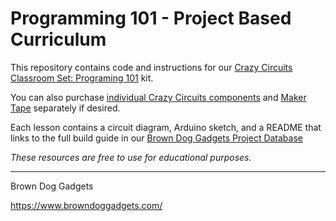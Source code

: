 # Programming 101 - Project Based Curriculum

This repository contains code and instructions for our [Crazy Circuits Classroom Set: Programing 101](https://www.browndoggadgets.com/collections/new-crazy-circuits-kits/products/crazy-circuits-classroom-set-programing-101) kit.

You can also purchase [individual Crazy Circuits components](https://www.browndoggadgets.com/collections/new-crazy-circuits-chips) and [Maker Tape](https://www.browndoggadgets.com/collections/new-crazy-circuits-supplies/products/nylon-conductive-tape) separately if desired.

Each lesson contains a circuit diagram, Arduino sketch, and a README that links to the full build guide in our [Brown Dog Gadgets Project Database](https://browndoggadgets.dozuki.com/)

_These resources are free to use for educational purposes._

---

Brown Dog Gadgets

https://www.browndoggadgets.com/




